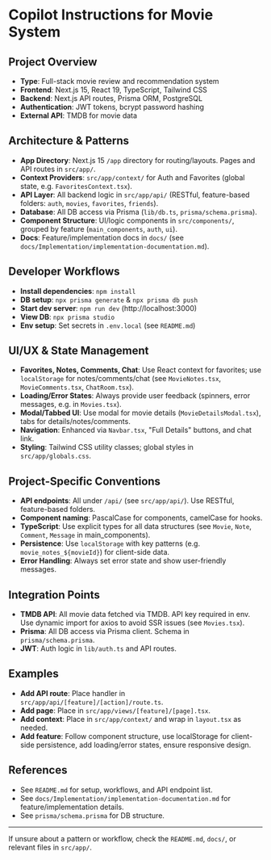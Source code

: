 
# Copilot Instructions for Movie System

## Project Overview

- **Type**: Full-stack movie review and recommendation system
- **Frontend**: Next.js 15, React 19, TypeScript, Tailwind CSS
- **Backend**: Next.js API routes, Prisma ORM, PostgreSQL
- **Authentication**: JWT tokens, bcrypt password hashing
- **External API**: TMDB for movie data

## Architecture & Patterns

- **App Directory**: Next.js 15 `/app` directory for routing/layouts. Pages and API routes in `src/app/`.
- **Context Providers**: `src/app/context/` for Auth and Favorites (global state, e.g. `FavoritesContext.tsx`).
- **API Layer**: All backend logic in `src/app/api/` (RESTful, feature-based folders: `auth`, `movies`, `favorites`, `friends`).
- **Database**: All DB access via Prisma (`lib/db.ts`, `prisma/schema.prisma`).
- **Component Structure**: UI/logic components in `src/components/`, grouped by feature (`main_components`, `auth`, `ui`).
- **Docs**: Feature/implementation docs in `docs/` (see `docs/Implementation/implementation-documentation.md`).

## Developer Workflows

- **Install dependencies**: `npm install`
- **DB setup**: `npx prisma generate` & `npx prisma db push`
- **Start dev server**: `npm run dev` (http://localhost:3000)
- **View DB**: `npx prisma studio`
- **Env setup**: Set secrets in `.env.local` (see `README.md`)

## UI/UX & State Management

- **Favorites, Notes, Comments, Chat**: Use React context for favorites; use `localStorage` for notes/comments/chat (see `MovieNotes.tsx`, `MovieComments.tsx`, `ChatRoom.tsx`).
- **Loading/Error States**: Always provide user feedback (spinners, error messages, e.g. in `Movies.tsx`).
- **Modal/Tabbed UI**: Use modal for movie details (`MovieDetailsModal.tsx`), tabs for details/notes/comments.
- **Navigation**: Enhanced via `Navbar.tsx`, "Full Details" buttons, and chat link.
- **Styling**: Tailwind CSS utility classes; global styles in `src/app/globals.css`.

## Project-Specific Conventions

- **API endpoints**: All under `/api/` (see `src/app/api/`). Use RESTful, feature-based folders.
- **Component naming**: PascalCase for components, camelCase for hooks.
- **TypeScript**: Use explicit types for all data structures (see `Movie`, `Note`, `Comment`, `Message` in main_components).
- **Persistence**: Use `localStorage` with key patterns (e.g. `movie_notes_${movieId}`) for client-side data.
- **Error Handling**: Always set error state and show user-friendly messages.

## Integration Points

- **TMDB API**: All movie data fetched via TMDB. API key required in env. Use dynamic import for axios to avoid SSR issues (see `Movies.tsx`).
- **Prisma**: All DB access via Prisma client. Schema in `prisma/schema.prisma`.
- **JWT**: Auth logic in `lib/auth.ts` and API routes.

## Examples

- **Add API route**: Place handler in `src/app/api/[feature]/[action]/route.ts`.
- **Add page**: Place in `src/app/views/[feature]/[page].tsx`.
- **Add context**: Place in `src/app/context/` and wrap in `layout.tsx` as needed.
- **Add feature**: Follow component structure, use localStorage for client-side persistence, add loading/error states, ensure responsive design.

## References

- See `README.md` for setup, workflows, and API endpoint list.
- See `docs/Implementation/implementation-documentation.md` for feature/implementation details.
- See `prisma/schema.prisma` for DB structure.

---

If unsure about a pattern or workflow, check the `README.md`, `docs/`, or relevant files in `src/app/`.
